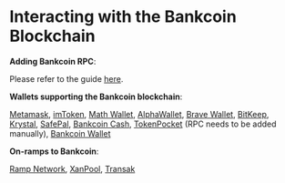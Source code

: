 # Interacting with the Bankcoin Blockchain

**Adding Bankcoin RPC**:&#x20;

Please refer to the guide [here](https://tutorials.bankcexchain.io/tutorials/network-tutorials/adding-fuse-network-to-metamask).



**Wallets supporting the Bankcoin blockchain**:

[Metamask](https://metamask.io), [imToken](https://imtoken.im), [Math Wallet](https://mathwallet.org), [AlphaWallet](https://alphawallet.com), [Brave Wallet](https://brave.com/wallet/), [BitKeep](https://bitkeep.com/), [Krystal](https://krystal.app), [SafePal](https://safepal.io/), [Bankcoin Cash](https://fuse.cash), [TokenPocket](https://www.tokenpocket.pro/en/) (RPC needs to be added manually), [Bankcoin Wallet](https://play.google.com/store/apps/details?id=io.fuse.fusecash\&hl=en\&gl=US)



**On-ramps to Bankcoin**:

[Ramp Network](https://ramp.network), [XanPool](https://xanpool.com/), [Transak](https://transak.com/)
